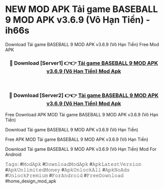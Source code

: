 # NEW MOD APK Tải game BASEBALL 9 MOD APK v3.6.9 (Vô Hạn Tiền) - ih66s
Download Tải game BASEBALL 9 MOD APK v3.6.9 (Vô Hạn Tiền) Free Mod APK

<div align="center">
<h3>🔴 Download [Server1] 👉👉 <a href="https://apk-comot.site?title=Tải_game_BASEBALL_9_MOD_APK_v3.6.9_(Vô_Hạn_Tiền)">Tải game BASEBALL 9 MOD APK v3.6.9 (Vô Hạn Tiền) Mod Apk</a></h3><br>

<h3>🔴 Download [Server2] 👉👉 <a href="https://apk-comot.site?title=Tải_game_BASEBALL_9_MOD_APK_v3.6.9_(Vô_Hạn_Tiền)">Tải game BASEBALL 9 MOD APK v3.6.9 (Vô Hạn Tiền) Mod Apk</a></h3>
</div>


Free Download APK MOD Tải game BASEBALL 9 MOD APK v3.6.9 (Vô Hạn Tiền)

Download Tải game BASEBALL 9 MOD APK v3.6.9 (Vô Hạn Tiền) 

Free APK MOD Tải game BASEBALL 9 MOD APK v3.6.9 (Vô Hạn Tiền) 

Download Tải game BASEBALL 9 MOD APK v3.6.9 (Vô Hạn Tiền) Mod For Android

𝚃𝚊𝚐𝚜: #𝙼𝚘𝚍𝙰𝚙𝚔 #𝙳𝚘𝚠𝚗𝚕𝚘𝚊𝚍𝙼𝚘𝚍𝙰𝚙𝚔 #𝙰𝚙𝚔𝙻𝚊𝚝𝚎𝚜𝚝𝚅𝚎𝚛𝚜𝚒𝚘𝚗 #𝙰𝚙𝚔𝚄𝚗𝚕𝚒𝚖𝚒𝚝𝚎𝚍𝙼𝚘𝚗𝚎𝚢 #𝙰𝚙𝚔𝚄𝚗𝚕𝚘𝚌𝚔𝙰𝚕𝚕 #𝙰𝚙𝚔𝙽𝚘𝙰𝚍𝚜 #𝚄𝚗𝚕𝚘𝚌𝚔𝙿𝚛𝚎𝚖𝚒𝚞𝚖 #𝙵𝚘𝚛𝙰𝚗𝚍𝚛𝚘𝚒𝚍 #𝙵𝚛𝚎𝚎𝙳𝚘𝚠𝚗𝚕𝚘𝚊𝚍 #home_design_mod_apk